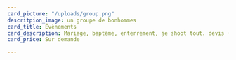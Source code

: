 ```yaml
---
card_picture: "/uploads/group.png"
descritpion_image: un groupe de bonhommes
card_title: Évènements
card_description: Mariage, baptême, enterrement, je shoot tout. devis (80€) sur demande.
card_price: Sur demande

---
```

